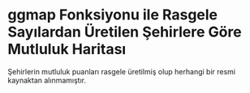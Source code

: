 # ggmap Fonksiyonu ile Rasgele Sayılardan Üretilen Şehirlere Göre Mutluluk Haritası
 
Şehirlerin mutluluk puanları rasgele üretilmiş olup herhangi bir resmi kaynaktan alınmamıştır.
